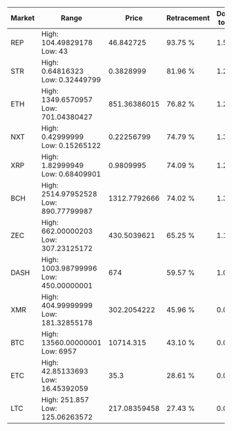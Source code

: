 | Market | Range | Price| Retracement | Doubles to 50% |
| --- | --- | --- | --- | --- |
| REP | High: 104.49829178<br />Low: 43 | 46.842725 | 93.75 % | 1.57 |
| STR | High: 0.64816323<br />Low: 0.32449799 | 0.3828999 | 81.96 % | 1.27 |
| ETH | High: 1349.6570957<br />Low: 701.04380427 | 851.36386015 | 76.82 % | 1.20 |
| NXT | High: 0.42999999<br />Low: 0.15265122 | 0.22256799 | 74.79 % | 1.31 |
| XRP | High: 1.82999949<br />Low: 0.68409901 | 0.9809995 | 74.09 % | 1.28 |
| BCH | High: 2514.97952528<br />Low: 890.77799987 | 1312.7792666 | 74.02 % | 1.30 |
| ZEC | High: 662.00000203<br />Low: 307.23125172 | 430.5039621 | 65.25 % | 1.13 |
| DASH | High: 1003.98799996<br />Low: 450.00000001 | 674 | 59.57 % | 1.08 |
| XMR | High: 404.99999999<br />Low: 181.32855178 | 302.2054222 | 45.96 % | 0.00 |
| BTC | High: 13560.00000001<br />Low: 6957 | 10714.315 | 43.10 % | 0.00 |
| ETC | High: 42.85133693<br />Low: 16.45392059 | 35.3 | 28.61 % | 0.00 |
| LTC | High: 251.857<br />Low: 125.06263572 | 217.08359458 | 27.43 % | 0.00 |
